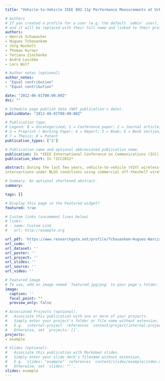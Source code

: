 ```yaml
---
title: "Vehicle-to-Vehicle IEEE 802.11p Performance Measurements at Urban Intersections"

# Authors
# If you created a profile for a user (e.g. the default `admin` user), write the username (folder name) here 
# and it will be replaced with their full name and linked to their profile.
authors:
- Henrik Schumacher
- Hugues Tchouankem 
- Jörg Nuckelt
- Thomas Kurner
- Tetiana Zinchenko
- André Leschke
- Lars Wolf

# Author notes (optional)
author_notes:
- "Equal contribution"
- "Equal contribution"

date: "2012-06-01T00:00:00Z"
doi: ""

# Schedule page publish date (NOT publication's date).
publishDate: "2012-06-01T00:00:00Z"

# Publication type.
# Legend: 0 = Uncategorized; 1 = Conference paper; 2 = Journal article;
# 3 = Preprint / Working Paper; 4 = Report; 5 = Book; 6 = Book section;
# 7 = Thesis; 8 = Patent
publication_types: ["1"]

# Publication name and optional abbreviated publication name.
publication: In *IEEE International Conference on Communications (ICC), Ottawa, Canada*
publication_short: In *ICC2012*

abstract: During the last few years, vehicle-to-vehicle (V2V) wireless communication has become a key objective for enabling future cooperative safety applications, such as intersection collision warning. In this paper, we present the results of a 5.9 GHz V2V performance measurement campaign at four different urban
intersections under NLOS conditions using commercial off-theshelf wireless interface cards which meet the 802.11p and ITSG5 specifications. Particularly, we quantify the packet delivery ratio (PDR) and received signal strength indication (RSSI) levels associated with different scenario conditions with respect to vehicle positioning, intersection geometry and traffic density. We determine reliable communication ranges which constitute an important metric for V2V collision avoidance applications.

# Summary. An optional shortened abstract.
summary: 

tags: []

# Display this page in the Featured widget?
featured: true

# Custom links (uncomment lines below)
# links:
# - name: Custom Link
#   url: http://example.org

url_pdf: 'https://www.researchgate.net/profile/Tchouankem-Hugues-Narcisse/publication/237149528_Vehicle-to-Vehicle_IEEE_80211p_performance_measurements_at_urban_intersections/links/54dc7aa70cf23fe133b192cf/Vehicle-to-Vehicle-IEEE-80211p-performance-measurements-at-urban-intersections.pdf'
url_code: ''
url_dataset: ''
url_poster: ''
url_project: ''
url_slides: ''
url_source: ''
url_video: ''

# Featured image
# To use, add an image named `featured.jpg/png` to your page's folder. 
image:
  caption: ''
  focal_point: ""
  preview_only: false

# Associated Projects (optional).
#   Associate this publication with one or more of your projects.
#   Simply enter your project's folder or file name without extension.
#   E.g. `internal-project` references `content/project/internal-project/index.md`.
#   Otherwise, set `projects: []`.
projects:
- example

# Slides (optional).
#   Associate this publication with Markdown slides.
#   Simply enter your slide deck's filename without extension.
#   E.g. `slides: "example"` references `content/slides/example/index.md`.
#   Otherwise, set `slides: ""`.
slides: example
---
```


